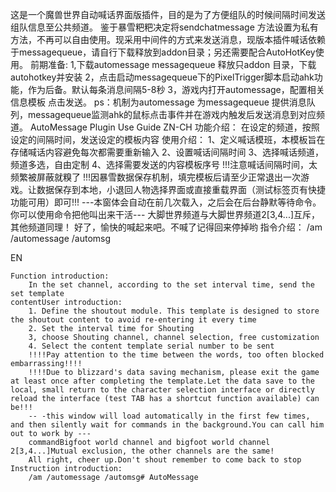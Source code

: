 这是一个魔兽世界自动喊话界面版插件，目的是为了方便组队的时候间隔时间发送组队信息至公共频道。
鉴于暴雪粑粑决定将sendchatmessage 方法设置为私有方法，不再可以自由使用。现采用中间件的方式来发送消息，现版本插件喊话依赖于messagequeue，请自行下载释放到addon目录；另还需要配合AutoHotKey使用。
前期准备:
1,下载automessage messagequeue 释放只addon 目录，下载autohotkey并安装
2，点击启动messagequeue下的PixelTrigger脚本启动ahk功能，作为后备。默认每条消息间隔5-8秒
3，游戏内打开automessage，配置相关信息模板 点击发送。
ps：机制为automessage 为messagequeue 提供消息队列，messagequeue监测ahk的鼠标点击事件并在游戏内触发后发送消息到对应频道。
AutoMessage Plugin Use Guide
ZN-CH
    功能介绍：
        在设定的频道，按照设定的间隔时间，发送设定的模板内容
    使用介绍：
        1、定义喊话模班，本模板旨在存储喊话内容避免每次都需要重新输入
        2、设置喊话间隔时间
        3、选择喊话频道，频道多选，自由定制
        4、选择需要发送的内容模板序号
        !!!注意喊话间隔时间，太频繁被屏蔽就糗了
        !!!因暴雪数据保存机制，填完模板后请至少正常退出一次游戏。让数据保存到本地，小退回人物选择界面或直接重载界面（测试标签页有快捷功能可用）即可!!!
        ---本窗体会自动在前几次载入，之后会在后台静默等待命令。你可以使用命令把他叫出来干活---
        大脚世界频道与大脚世界频道2[3,4...]互斥，其他频道同理！
        好了，愉快的喊起来吧。不喊了记得回来停掉哟
    指令介绍： 
        /am /automessage /automsg

EN

    Function introduction:
        In the set channel, according to the set interval time, send the set template 
    contentUser introduction:
        1. Define the shoutout module. This template is designed to store the shoutout content to avoid re-entering it every time
        2. Set the interval time for Shouting
        3, choose Shouting channel, channel selection, free customization
        4. Select the content template serial number to be sent
        !!!!Pay attention to the time between the words, too often blocked embarrassing!!!!
        !!!!Due to blizzard's data saving mechanism, please exit the game at least once after completing the template.Let the data save to the local, small return to the character selection interface or directly reload the interface (test TAB has a shortcut function available) can be!!!
        -- -this window will load automatically in the first few times, and then silently wait for commands in the background.You can call him out to work by ---
        commandBigfoot world channel and bigfoot world channel 2[3,4...]Mutual exclusion, the other channels are the same!
        All right, cheer up.Don't shout remember to come back to stop 
    Instruction introduction:
        /am /automessage /automsg# AutoMessage
